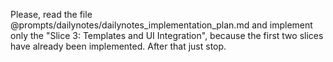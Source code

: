 Please, read the file @prompts/dailynotes/dailynotes_implementation_plan.md and implement only the "Slice 3: Templates and UI Integration", because the first two slices have already been implemented. After that just stop.